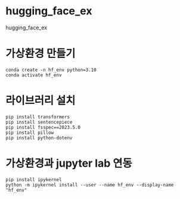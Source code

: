 # hugging_face_ex
hugging_face_ex

# 가상환경 만들기
```
conda create -n hf_env python=3.10
conda activate hf_env
```
# 라이브러리 설치
```
pip install transformers
pip install sentencepiece
pip install fsspec==2023.5.0
pip install pillow
pip install python-dotenv
```
# 가상환경과 jupyter lab 연동
```
pip install ipykernel
python -m ipykernel install --user --name hf_env --display-name "hf_env"
```